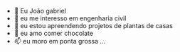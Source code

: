 - 👋 Eu João gabriel
- 👀 eu me interesso em engenharia civil
- 🌱 eu estou apreendendo projetos de plantas de casas
- 💞️ eu amo comer chocolate
- 📫 eu moro em ponta grossa ...
